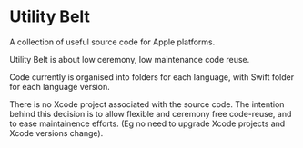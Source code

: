 # Utility Belt

A collection of useful source code for Apple platforms.

Utility Belt is about low ceremony, low maintenance code reuse.

Code currently is organised into folders for each language, with Swift folder for each language version.

There is no Xcode project associated with the source code. The intention behind this decision is to allow flexible and ceremony free code-reuse, and to ease maintainence efforts. (Eg no need to upgrade Xcode projects and Xcode versions change).
